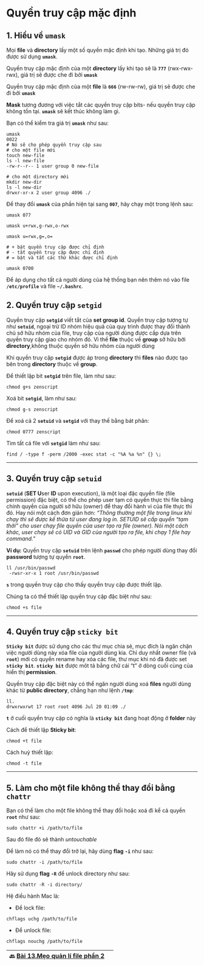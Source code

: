 # Quyền truy cập mặc định

## 1. Hiểu về **`umask`**

Mọi **file** và **directory** lấy một số quyền mặc định khi tạo. Những giá trị đó được sử dụng **`umask`**.

Quyền truy cập mặc định của một **directory** lấy khi tạo sẽ là **`777`** (rwx-rwx-rwx), giá trị sẽ được che đi bởi **`umask`**

Quyền truy cập mặc định của một **file** là **`666`** (rw-rw-rw), giá trị sẽ được che đi bởi **`umask`**

**Mask** tương đương với việc tắt các quyền truy cập bits- nếu quyền truy cập không tồn tại. **`umask`** sẽ kết thúc không làm gì.

Bạn có thể kiểm tra giá trị **`umask`** như sau:

```shell
umask
0022
# Nó sẽ cho phép quyền truy cập sau
# cho một file mới
touch new-file
ls -l new-file
-rw-r--r-- 1 user group 0 new-file

# cho một directory mới
mkdir new-dir
ls -l new-dir
drwxr-xr-x 2 user group 4096 ./
```

Để thay đổi **`umask`** của phần hiện tại sang **`007`**, hãy chạy một trong lệnh sau:

```shell
umask 077
```

```shell
umask u+rwx,g-rwx,o-rwx
```

```shell
umask u=rwx,g=,o=

# + bật quyền truy cập được chỉ định
# - tắt quyền truy cập được chỉ định
# = bật và tắt các thứ khác được chỉ định
```

```shell
umask 0700
```

Để áp dụng cho tất cả người dùng của hệ thống bạn nên thêm nó vào file **``/etc/profile``** và file **``~/.bashrc``**.

## 2. Quyền truy cập **`setgid`**

Quyền truy cập **`setgid`** viết tắt của **set group id**. Quyền truy cập tượng tự như **`setuid`**, ngoại trừ ID nhóm hiệu quả của quy trình được thay đổi thành chủ sở hữu nhóm của file, truy cập của người dùng được cấp dựa trên quyền truy cập giao cho nhóm đó. Vì thế **file** thuộc về **group** sỡ hữu bởi **directory**,không thuộc quyền sở hữu nhóm của người dùng

Khi quyền truy cập **`setgid`** được áp trong **directory** thì **files** nào được tạo bên trong **directory** thuộc về **group**.

Để thiết lập bit **`setgid`** trên file, làm như sau:

```shell
chmod g+s zenscript
```

Xoá bit **`setgid`**, làm như sau:

```shell
chmod g-s zenscript
```

Để xoá cả 2 **`setuid`** và **`setgid`** với thay thế bằng bát phân:

```shell
chmod 0777 zenscript
```

Tìm tất cả file với **`setgid`** làm như sau:

```shell
find / -type f -perm /2000 -exec stat -c "%A %a %n" {} \;
```

---

## 3. Quyền truy cập **`setuid`**

**`setuid`** (**SET U**ser **ID** upon execution), là một loại đặc quyền file (file permission) đặc biệt, có thể cho phép user tạm có quyền thực thi file bằng chính quyền của người sở hữu (owner) để thay đổi hành vi của file thực thi đó. Hay nói một cách đơn giản hơn: *“Thông thường một file trong linux khi chạy thì sẽ được kế thừa từ user đang log in. SETUID sẽ cấp quyền “tạm thời” cho user chạy file quyền của user tạo ra file (owner). Nói một cách khác, user chạy sẽ có UID và GID của người tạo ra file, khi chạy 1 file hay command.”*

**Ví dụ:** Quyền truy cập **`setuid`** trên lệnh **`passwd`** cho phép người dùng thay đổi **password** tượng tự quyền **`root`**.

```shell
ll /usr/bin/passwd
 -rwsr-xr-x 1 root /usr/bin/passwd
```

**`s`** trong quyền truy cập cho thấy quyền truy cập được thiết lập.

Chúng ta có thể thiết lập quyền truy cập đặc biệt như sau:

```shell
chmod +s file
```

---

## 4. Quyền truy cập **`sticky bit`**

**`Sticky bit`** được sử dụng cho các thư mục chia sẻ, mục đích là ngăn chặn việc người dùng này xóa file của người dùng kia. Chỉ duy nhất owner file (và **`root`**) mới có quyền rename hay xóa các file, thư mục khi nó đã được set **`sticky bit`**. **`sticky bit`** được môt tả bằng chữ cái “t” ở dòng cuối cùng của hiển thị **permission**.

Quyền truy cập đặc biệt này có thể ngăn người dùng xoá **files** người dùng khác từ **public directory**, chẳng hạn như lệnh **`/tmp`**:

```shell
ll.
drwxrwxrwt 17 root root 4096 Jul 20 01:09 ./
```

**`t`** ở cuối quyền truy cập có nghĩa là **`sticky bit`** đang hoạt động ở **folder** này

Cách để thiết lập **Sticky bit**:

```shell
chmod +t file
```

Cách huỷ thiết lập:

```shell
chmod -t file
```

---

## 5. Làm cho một file không thể thay đổi bằng **`chattr`**

Bạn có thể làm cho một file không thể thay đổi hoặc xoá đi kể cả quyền **`root`** như sau:

```shell
sudo chattr +i /path/to/file
```

Sau đó file đó sẽ thành *untouchable*

Để làm nó có thể thay đổi trở lại, hãy dùng **flag** **`-i`** như sau:

```shell
sudo chattr -i /path/to/file
```

Hãy sử dụng **flag** **`-R`** để unlock directory như sau:

```shell
sudo chattr -R -i directory/
```

Hệ điều hành Mac là:  

- Để lock file:

```shell
chflags uchg /path/to/file
```

- Để unlock file:

```shell
chflags nouchg /path/to/file
```

| 🔙 [Bài 13.Mẹo quản lí file phần 2](https://github.com/Zenfection/Linux-for-babies/blob/master/USER%20%26%20FILE%20MANAGEMENT/13.File%20Management%20tips%202.md) |     |
| ----------------------------------------------------------------------------------------------------------------------------------------------------------------- | --- |
